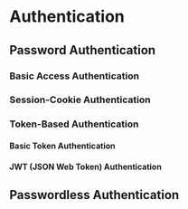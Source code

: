 # Authentication

## Password Authentication
### Basic Access Authentication
### Session-Cookie Authentication
### Token-Based Authentication
#### Basic Token Authentication
#### JWT (JSON Web Token) Authentication 
## Passwordless Authentication

